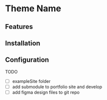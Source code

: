 # Theme Name

## Features

## Installation

## Configuration

TODO
- [ ] exampleSite folder 
- [ ] add submodule to portfolio site and develop
- [ ] add figma design files to git repo